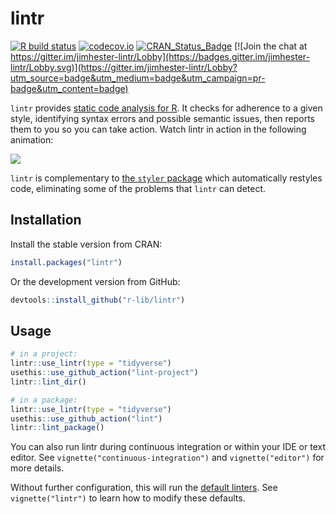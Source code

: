 # lintr
[![R build status](https://github.com/r-lib/lintr/workflows/R-CMD-check/badge.svg)](https://github.com/r-lib/lintr/actions)
[![codecov.io](https://codecov.io/github/r-lib/lintr/coverage.svg?branch=master)](https://codecov.io/github/r-lib/lintr?branch=master)
[![CRAN_Status_Badge](https://www.r-pkg.org/badges/version/lintr)](https://cran.r-project.org/package=lintr)
[![Join the chat at https://gitter.im/jimhester-lintr/Lobby](https://badges.gitter.im/jimhester-lintr/Lobby.svg)](https://gitter.im/jimhester-lintr/Lobby?utm_source=badge&utm_medium=badge&utm_campaign=pr-badge&utm_content=badge)

`lintr` provides [static code analysis for R](https://en.wikipedia.org/wiki/Static_program_analysis). It checks for adherence to a given style, identifying syntax errors and possible semantic issues, then reports them to you so you can take action. Watch lintr in action in the following animation:

![](http://i.imgur.com/acV27NV.gif "")

`lintr` is complementary to [the `styler` package](https://github.com/r-lib/styler) which automatically restyles code, eliminating some of the problems that `lintr` can detect.

## Installation

Install the stable version from CRAN:

```R
install.packages("lintr")
```

Or the development version from GitHub:

```R
devtools::install_github("r-lib/lintr")
```

## Usage

```R
# in a project:
lintr::use_lintr(type = "tidyverse")
usethis::use_github_action("lint-project")
lintr::lint_dir()

# in a package:
lintr::use_lintr(type = "tidyverse")
usethis::use_github_action("lint")
lintr::lint_package()
```

You can also run lintr during continuous integration or within your IDE or text editor. See `vignette("continuous-integration")` and `vignette("editor")` for more details.

Without further configuration, this will run the [default linters](https://lintr.r-lib.org/reference/default_linters.html). See `vignette("lintr")` to learn how to modify these defaults.
